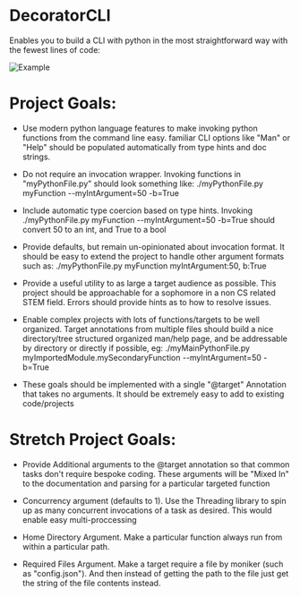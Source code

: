 # DecoratorCLI
Enables you to build a CLI with python in the most straightforward way with the fewest lines of code:

![Example](docs/Readme-Example.png)

# Project Goals:
* Use modern python language features to make invoking python functions from the command line easy.  familiar CLI options like "Man" or "Help" should be populated automatically from type hints and doc strings.

* Do not require an invocation wrapper.  Invoking functions in "myPythonFile.py" should look something like:  ./myPythonFile.py myFunction --myIntArgument=50 -b=True

* Include automatic type coercion based on type hints.  Invoking ./myPythonFile.py myFunction --myIntArgument=50 -b=True should convert 50 to an int, and True to a bool

* Provide defaults, but remain un-opinionated about invocation format.  It should be easy to extend the project to handle other argument formats such as:  ./myPythonFile.py myFunction myIntArgument:50, b:True

* Provide a useful utility to as large a target audience as possible.  This project should be approachable for a sophomore in a non CS related STEM field.  Errors should provide hints as to how to resolve issues.

* Enable complex projects with lots of functions/targets to be well organized.  Target annotations from multiple files should build a nice directory/tree structured organized man/help page, and be addressable by directory or directly if possible, eg:  ./myMainPythonFile.py myImportedModule.mySecondaryFunction --myIntArgument=50 -b=True

* These goals should be implemented with a single "@target" Annotation that takes no arguments.  It should be extremely easy to add to existing code/projects


# Stretch Project Goals:
* Provide Additional arguments to the @target annotation so that common tasks don't require bespoke coding.  These arguments will be "Mixed In" to the documentation and parsing for a particular targeted function

* Concurrency argument (defaults to 1).  Use the Threading library to spin up as many concurrent invocations of a task as desired.  This would enable easy multi-proccessing

* Home Directory Argument.  Make a particular function always run from within a particular path.

* Required Files Argument.  Make a target require a file by moniker (such as "config.json").  And then instead of getting the path to the file just get the string of the file contents instead.
